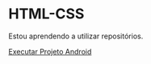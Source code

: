 # HTML-CSS
Estou aprendendo a utilizar repositórios.

<a href="https://luizhenriquepereira.github.io/HTML-CSS/EXERCÍCIOS 2/d010/">Executar Projeto Android</a>
